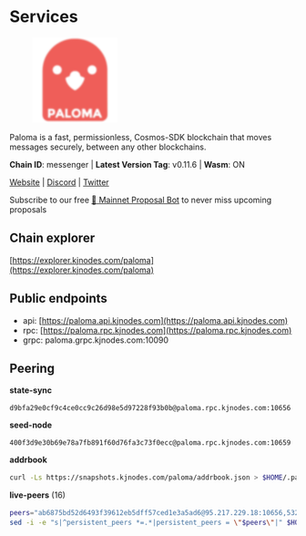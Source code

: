 # Services

<figure><img src="https://raw.githubusercontent.com/kj89/cosmos-images/main/logos/paloma.png" width="150" alt=""><figcaption></figcaption></figure>

Paloma is a fast, permissionless, Cosmos-SDK blockchain that  moves messages securely, between any other blockchains.

**Chain ID**: messenger | **Latest Version Tag**: v0.11.6 | **Wasm**: ON

[Website](https://www.palomachain.com) | [Discord](https://discord.gg/tKVFpfdSw4) | [Twitter](https://twitter.com/paloma_chain)



Subscribe to our free [🤖 Mainnet Proposal Bot](https://t.me/kjnodes_proposal_bot) to never miss upcoming proposals


## Chain explorer
[https://explorer.kjnodes.com/paloma](https://explorer.kjnodes.com/paloma)

## Public endpoints

* api: [https://paloma.api.kjnodes.com](https://paloma.api.kjnodes.com)
* rpc: [https://paloma.rpc.kjnodes.com](https://paloma.rpc.kjnodes.com)
* grpc: paloma.grpc.kjnodes.com:10090

## Peering

**state-sync**

```text
d9bfa29e0cf9c4ce0cc9c26d98e5d97228f93b0b@paloma.rpc.kjnodes.com:10656
```

**seed-node**

```text
400f3d9e30b69e78a7fb891f60d76fa3c73f0ecc@paloma.rpc.kjnodes.com:10659
```

**addrbook**
```bash
curl -Ls https://snapshots.kjnodes.com/paloma/addrbook.json > $HOME/.paloma/config/addrbook.json
```

**live-peers** (16)
```bash
peers="ab6875bd52d6493f39612eb5dff57ced1e3a5ad6@95.217.229.18:10656,5321570794c61a8285505812cb7ebd6308a86583@65.109.113.253:26656,942951ad44b974098db48432455f135a653edbb1@65.21.230.230:31656,7e93f6409ade895fe301b502d6fb9dfb96343a34@135.125.5.34:54056,d9bfa29e0cf9c4ce0cc9c26d98e5d97228f93b0b@65.109.88.38:10656,41a47bae18f81c1f626e4b238221b77e274424d7@45.33.65.223:26656,b92c94f00b46500a5ff8920acd438c0873c2f9da@50.116.13.101:26656,9581fadb9a32f2af89d575bb0f2661b9bb216d41@46.4.23.108:26656,08c242d4505c5db223647069fdc0acb6e90079aa@65.109.106.214:26656,e833844c00b8ce60ce6826f170becfa18e6172c2@46.4.27.59:26656,f4c43099e04b721c54a454dad85f61da49be90bc@65.108.199.222:28656,b9a89009ceb27a55295f95f6f6ef14a2f68b627e@190.3.117.147:26656,dfa0d66a3713bf6b49bc509a2a4fc75bee042a30@23.88.77.188:20009,4a0b3275453e3a12fca3214268ac865689c90a8e@135.181.76.35:46656,87b4221770495e66e772a53bbea92a15aff288c2@144.126.158.0:26656,60066422d3b70fbf7571012b267dc2cccd9603d5@149.102.156.223:26656"
sed -i -e "s|^persistent_peers *=.*|persistent_peers = \"$peers\"|" $HOME/.paloma/config/config.toml
```
